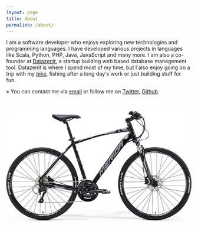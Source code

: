 ```yaml
---
layout: page
title: About
permalink: /about/
---
```


I am a software developer who enjoys exploring new technologies and programming languages. I have developed various projects in languages like Scala, Python, PHP, Java, JavaScript and many more. I am also a co-founder at [Datazenit](http://datazenit.com), a startup building web based database management tool. Datazenit is where I spend most of my time, but I also enjoy going on a trip with my [bike](http://2014.merida-bikes.com/en_int/bikes/cross/cross/2014/crossway-100-381.html), fishing after a long day's work or just building stuff for fun.  

» You can contact me via [email](mailto:lauris@discuss.lv) or follow me on [Twitter](http://twitter.com/lauriswat), [Github](http://github.com/lauris). 


<img style="margin:30px auto;" src="/images/blog/merida-crossway-100.jpg" alt="Merida Crossway 100">
